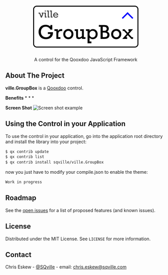 <!-- PROJECT LOGO -->
<br />
<p align="center">
  <a href="https://github.com/sqville/ville.GroupBox">
    <img src="ville_GB.png" alt="Logo">
  </a>

  <h3 align="center"></h3>

  <p align="center">
    A control for the Qooxdoo JavaScript Framework
  </p>
</p>

<!-- ABOUT THE PROJECT -->
## About The Project

**ville.GroupBox** is a [Qooxdoo](https://qooxdoo.org/) control.

**Benefits**
* 
* 
* 

**Screen Shot**
<img src="ville_Clean_Form.PNG" alt="Screen shot example">


<!-- GETTING STARTED -->
## Using the Control in your Application
To use the control in your application, go into the application root directory and install the library into your project:
```sh
$ qx contrib update
$ qx contrib list
$ qx contrib install sqville/ville.GroupBox
```
now you just have to modify your compile.json to enable the theme:
```sh
Work in progress
```

<!-- ROADMAP -->
## Roadmap

See the [open issues](https://github.com/github_username/repo_name/issues) for a list of proposed features (and known issues).


<!-- LICENSE -->
## License

Distributed under the MIT License. See `LICENSE` for more information.



<!-- CONTACT -->
## Contact

Chris Eskew - [@SQville](https://twitter.com/SQville) - email: chris.eskew@sqville.com